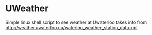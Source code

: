 UWeather
========

Simple linux shell script to see weather at Uwaterloo
takes info from http://weather.uwaterloo.ca/waterloo_weather_station_data.xml

